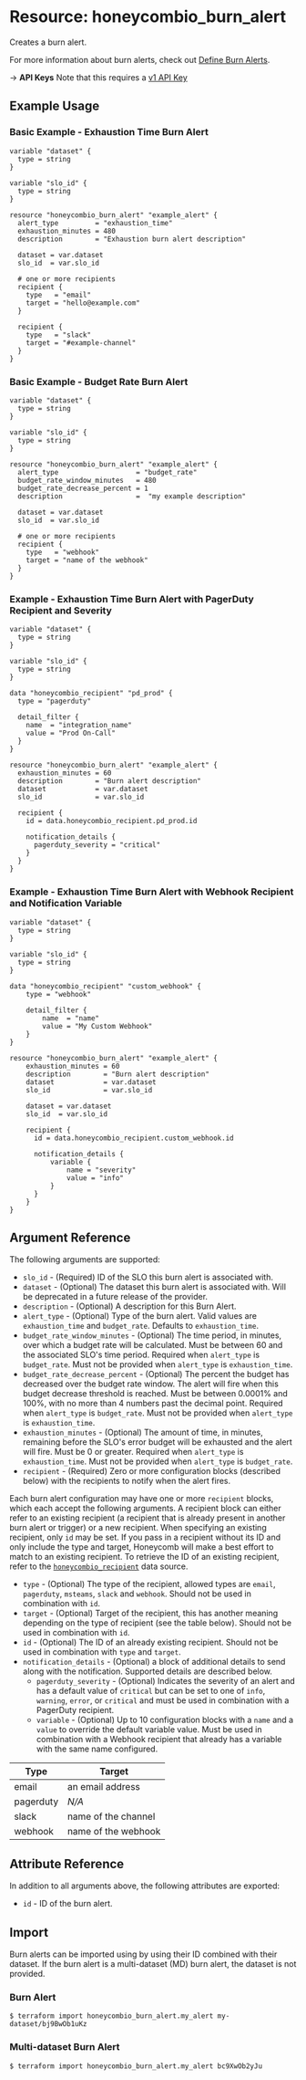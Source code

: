 # Resource: honeycombio_burn_alert

Creates a burn alert.

For more information about burn alerts,
check out [Define Burn Alerts](https://docs.honeycomb.io/working-with-your-data/slos/burn-alerts).

-> **API Keys** Note that this requires a [v1 API Key](https://registry.terraform.io/providers/honeycombio/honeycombio/latest/docs#v1-apis)

## Example Usage

### Basic Example - Exhaustion Time Burn Alert

```hcl
variable "dataset" {
  type = string
}

variable "slo_id" {
  type = string
}

resource "honeycombio_burn_alert" "example_alert" {
  alert_type         = "exhaustion_time"
  exhaustion_minutes = 480
  description        = "Exhaustion burn alert description"

  dataset = var.dataset
  slo_id  = var.slo_id

  # one or more recipients
  recipient {
    type   = "email"
    target = "hello@example.com"
  }

  recipient {
    type   = "slack"
    target = "#example-channel"
  }
}
```

### Basic Example - Budget Rate Burn Alert

```hcl
variable "dataset" {
  type = string
}

variable "slo_id" {
  type = string
}

resource "honeycombio_burn_alert" "example_alert" {
  alert_type                   = "budget_rate"
  budget_rate_window_minutes   = 480
  budget_rate_decrease_percent = 1
  description                  =  "my example description"

  dataset = var.dataset
  slo_id  = var.slo_id

  # one or more recipients
  recipient {
    type   = "webhook"
    target = "name of the webhook"
  }
}
```

### Example - Exhaustion Time Burn Alert with PagerDuty Recipient and Severity

```hcl
variable "dataset" {
  type = string
}

variable "slo_id" {
  type = string
}

data "honeycombio_recipient" "pd_prod" {
  type = "pagerduty"

  detail_filter {
    name  = "integration_name"
    value = "Prod On-Call"
  }
}

resource "honeycombio_burn_alert" "example_alert" {
  exhaustion_minutes = 60
  description        = "Burn alert description"
  dataset            = var.dataset
  slo_id             = var.slo_id

  recipient {
    id = data.honeycombio_recipient.pd_prod.id

    notification_details {
      pagerduty_severity = "critical"
    }
  }
}
```

### Example - Exhaustion Time Burn Alert with Webhook Recipient and Notification Variable

```hcl
variable "dataset" {
  type = string
}

variable "slo_id" {
  type = string
}

data "honeycombio_recipient" "custom_webhook" {
    type = "webhook"

    detail_filter {
        name  = "name"
        value = "My Custom Webhook"
    }
}

resource "honeycombio_burn_alert" "example_alert" {
    exhaustion_minutes = 60
    description        = "Burn alert description"
    dataset            = var.dataset
    slo_id             = var.slo_id

    dataset = var.dataset
    slo_id  = var.slo_id

    recipient {
      id = data.honeycombio_recipient.custom_webhook.id

      notification_details {
          variable {
              name = "severity"
              value = "info"
          }
      }
    }
}
```

## Argument Reference

The following arguments are supported:

-   `slo_id` - (Required) ID of the SLO this burn alert is associated with.
-   `dataset` - (Optional) The dataset this burn alert is associated with. Will be deprecated in a future release of the provider.
-   `description` - (Optional) A description for this Burn Alert.
-   `alert_type` - (Optional) Type of the burn alert. Valid values are `exhaustion_time` and `budget_rate`.
    Defaults to `exhaustion_time`.
-   `budget_rate_window_minutes` - (Optional) The time period, in minutes, over which a budget rate will be calculated.
    Must be between 60 and the associated SLO's time period.
    Required when `alert_type` is `budget_rate`.
    Must not be provided when `alert_type` is `exhaustion_time`.
-   `budget_rate_decrease_percent` - (Optional) The percent the budget has decreased over the budget rate window.
    The alert will fire when this budget decrease threshold is reached.
    Must be between 0.0001% and 100%, with no more than 4 numbers past the decimal point.
    Required when `alert_type` is `budget_rate`.
    Must not be provided when `alert_type` is `exhaustion_time`.
-   `exhaustion_minutes` - (Optional) The amount of time, in minutes, remaining before the SLO's error budget will be exhausted and
    the alert will fire.
    Must be 0 or greater.
    Required when `alert_type` is `exhaustion_time`.
    Must not be provided when `alert_type` is `budget_rate`.
-   `recipient` - (Required) Zero or more configuration blocks (described below) with the recipients to notify when the alert fires.

Each burn alert configuration may have one or more `recipient` blocks, which each accept the following arguments. A recipient block can either refer to an existing recipient (a recipient that is already present in another burn alert or trigger) or a new recipient. When specifying an existing recipient, only `id` may be set. If you pass in a recipient without its ID and only include the type and target, Honeycomb will make a best effort to match to an existing recipient. To retrieve the ID of an existing recipient, refer to the [`honeycombio_recipient`](../data-sources/recipient.md) data source.

-   `type` - (Optional) The type of the recipient, allowed types are `email`, `pagerduty`, `msteams`, `slack` and `webhook`. Should not be used in combination with `id`.
-   `target` - (Optional) Target of the recipient, this has another meaning depending on the type of recipient (see the table below). Should not be used in combination with `id`.
-   `id` - (Optional) The ID of an already existing recipient. Should not be used in combination with `type` and `target`.
-   `notification_details` - (Optional) a block of additional details to send along with the notification. Supported details are described below.
    -   `pagerduty_severity` - (Optional) Indicates the severity of an alert and has a default value of `critical` but can be set to one of `info`, `warning`, `error`, or `critical` and must be used in combination with a PagerDuty recipient.
    -   `variable` - (Optional) Up to 10 configuration blocks with a `name` and a `value` to override the default variable value. Must be used in combination with a Webhook recipient that already has a variable with the same name configured.

| Type      | Target              |
| --------- | ------------------- |
| email     | an email address    |
| pagerduty | _N/A_               |
| slack     | name of the channel |
| webhook   | name of the webhook |

## Attribute Reference

In addition to all arguments above, the following attributes are exported:

-   `id` - ID of the burn alert.

## Import

Burn alerts can be imported using by using their ID combined with their dataset.
If the burn alert is a multi-dataset (MD) burn alert, the dataset is not provided.

### Burn Alert

```
$ terraform import honeycombio_burn_alert.my_alert my-dataset/bj9BwOb1uKz
```

### Multi-dataset Burn Alert

```
$ terraform import honeycombio_burn_alert.my_alert bc9XwOb2yJu
```
